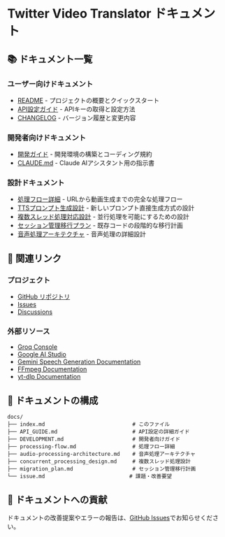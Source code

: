 # Twitter Video Translator ドキュメント

## 📚 ドキュメント一覧

### ユーザー向けドキュメント

- [README](../README.md) - プロジェクトの概要とクイックスタート
- [API設定ガイド](API_GUIDE.md) - APIキーの取得と設定方法
- [CHANGELOG](../CHANGELOG.md) - バージョン履歴と変更内容

### 開発者向けドキュメント

- [開発ガイド](DEVELOPMENT.md) - 開発環境の構築とコーディング規約
- [CLAUDE.md](../CLAUDE.md) - Claude AIアシスタント用の指示書

### 設計ドキュメント

- [処理フロー詳細](processing-flow.md) - URLから動画生成までの完全な処理フロー
- [TTSプロンプト生成設計](tts-prompt-generation-design.md) - 新しいプロンプト直接生成方式の設計
- [複数スレッド処理対応設計](concurrent_processing_design.md) - 並行処理を可能にするための設計
- [セッション管理移行プラン](migration_plan.md) - 既存コードの段階的な移行計画
- [音声処理アーキテクチャ](audio-processing-architecture.md) - 音声処理の詳細設計

## 🔗 関連リンク

### プロジェクト

- [GitHub リポジトリ](https://github.com/noricha-vr/twitter-video-translator)
- [Issues](https://github.com/noricha-vr/twitter-video-translator/issues)
- [Discussions](https://github.com/noricha-vr/twitter-video-translator/discussions)

### 外部リソース

- [Groq Console](https://console.groq.com/)
- [Google AI Studio](https://makersuite.google.com/)
- [Gemini Speech Generation Documentation](https://ai.google.dev/gemini-api/docs/speech-generation?hl=ja)
- [FFmpeg Documentation](https://ffmpeg.org/documentation.html)
- [yt-dlp Documentation](https://github.com/yt-dlp/yt-dlp)

## 📖 ドキュメントの構成

```
docs/
├── index.md                            # このファイル
├── API_GUIDE.md                        # API設定の詳細ガイド
├── DEVELOPMENT.md                      # 開発者向けガイド
├── processing-flow.md                  # 処理フロー詳細
├── audio-processing-architecture.md    # 音声処理アーキテクチャ
├── concurrent_processing_design.md     # 複数スレッド処理設計
├── migration_plan.md                   # セッション管理移行計画
└── issue.md                           # 課題・改善要望
```

## 🤝 ドキュメントへの貢献

ドキュメントの改善提案やエラーの報告は、[GitHub Issues](https://github.com/noricha-vr/twitter-video-translator/issues)でお知らせください。
